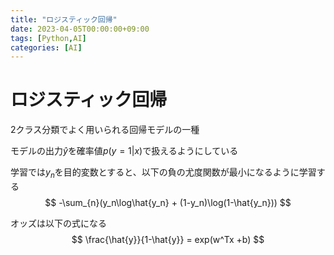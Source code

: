 ```yaml
---
title: "ロジスティック回帰"
date: 2023-04-05T00:00:00+09:00
tags: [Python,AI]
categories: [AI]
---
```

# ロジスティック回帰

2クラス分類でよく用いられる回帰モデルの一種

モデルの出力$\hat{y}$を確率値$p(y=1|x)$で扱えるようにしている

学習では$y_n$を目的変数とすると、以下の負の尤度関数が最小になるように学習する
$$
-\sum_{n}(y_n\log\hat{y_n} + (1-y_n)\log(1-\hat{y_n}))
$$

オッズは以下の式になる
$$
\frac{\hat{y}}{1-\hat{y}} = exp(w^Tx +b)
$$
